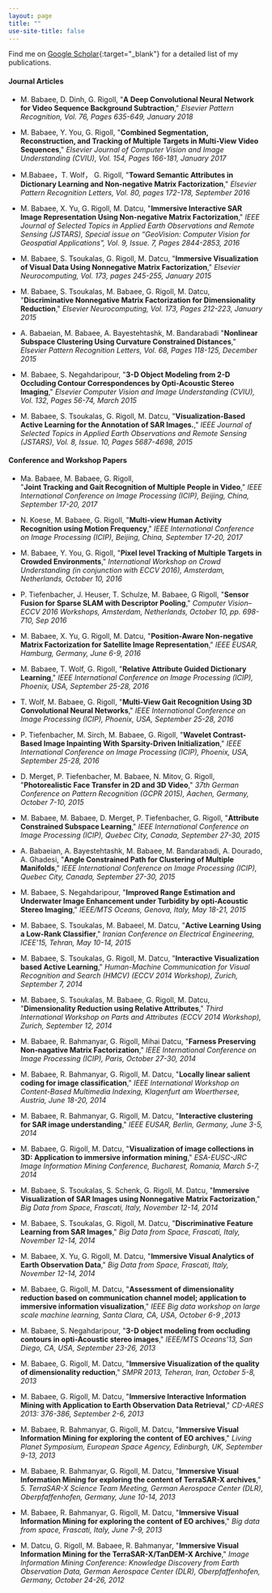 ```yaml
---
layout: page
title: ""
use-site-title: false
---
```

Find me on [Google Scholar](https://scholar.google.de/citations?user=OAy6MLEAAAAJ&hl=en){:target="_blank"} for a detailed list of my publications.

#### Journal Articles
* M. Babaee, D. Dinh, G. Rigoll,
"**A Deep Convolutional Neural Network for Video Sequence Background Subtraction**,"
_Elsevier Pattern Recognition, Vol. 76, Pages 635-649, January 2018_  

* M. Babaee, Y. You, G. Rigoll,
"**Combined Segmentation, Reconstruction, and Tracking of Multiple Targets in Multi-View Video Sequences**,"
_Elsevier Journal of Computer Vision and Image Understanding (CVIU), Vol. 154, Pages 166-181, January 2017_

* M.Babaee，T. Wolf， G. Rigoll,
"**Toward Semantic Attributes in Dictionary Learning and Non-negative Matrix Factorization**,"
_Elsevier Pattern Recognition Letters, Vol. 80, pages 172-178, September 2016_

* M. Babaee, X. Yu, G. Rigoll, M. Datcu,
"**Immersive Interactive SAR Image Representation Using Non-negative Matrix Factorization**,"
_IEEE Journal of Selected Topics in Applied Earth Observations and Remote Sensing (JSTARS), Special issue on “GeoVision: Computer Vision for Geospatial Applications", Vol. 9, Issue. 7, Pages 2844-2853, 2016_

* M. Babaee, S. Tsoukalas, G. Rigoll, M. Datcu,
"**Immersive Visualization of Visual Data Using Nonnegative Matrix Factorization**,"
_Elsevier Neurocomputing, Vol. 173, pages 245-255, January 2015_

* M. Babaee, S. Tsoukalas, M. Babaee, G. Rigoll, M. Datcu,
"**Discriminative Nonnegative Matrix Factorization for Dimensionality Reduction**,"
_Elsevier Neurocomputing, Vol. 173, Pages 212-223, January 2015_

* A. Babaeian, M. Babaee, A. Bayestehtashk, M. Bandarabadi
"**Nonlinear Subspace Clustering Using Curvature Constrained Distances**,"
_Elsevier Pattern Recognition Letters, Vol. 68, Pages 118-125, December 2015_

* M. Babaee, S. Negahdaripour,
"**3-D Object Modeling from 2-D Occluding Contour Correspondences by Opti-Acoustic Stereo Imaging**,"
_Elsevier Computer Vision and Image Understanding (CVIU), Vol. 132, Pages 56-74, March 2015_

* M. Babaee, S. Tsoukalas, G. Rigoll, M. Datcu,
"**Visualization-Based Active Learning for the Annotation of SAR Images.**,"
_IEEE Journal of Selected Topics in Applied Earth Observations and Remote Sensing (JSTARS), Vol. 8, Issue. 10, Pages 5687-4698, 2015_


#### Conference and Workshop Papers

* Ma. Babaee, M. Babaee, G. Rigoll,  
"**Joint Tracking and Gait Recognition of Multiple People in Video**,"
_IEEE International Conference on Image Processing (ICIP), Beijing, China, September 17-20, 2017_

* N. Koese, M. Babaee, G. Rigoll,
"**Multi-view Human Activity Recognition using Motion Frequency**,"
_IEEE International Conference on Image Processing (ICIP), Beijing, China, September 17-20, 2017_

* M. Babaee, Y. You, G. Rigoll,
"**Pixel level Tracking of Multiple Targets in Crowded Environments**,"
_International Workshop on Crowd Understanding (in conjunction with ECCV 2016), Amsterdam, Netherlands, October 10, 2016_

* P. Tiefenbacher, J. Heuser, T. Schulze, M. Babaee, G Rigoll,
"**Sensor Fusion for Sparse SLAM with Descriptor Pooling**,"
_Computer Vision–ECCV 2016 Workshops, Amsterdam, Netherlands, October 10, pp. 698-710, Sep 2016_

* M. Babaee, X. Yu, G. Rigoll, M. Datcu,
"**Position-Aware Non-negative Matrix Factorization for Satellite Image Representation**,"
_IEEE EUSAR, Hamburg, Germany, June 6-9, 2016_

* M. Babaee, T. Wolf, G. Rigoll,
"**Relative Attribute Guided Dictionary Learning**,"
_IEEE International Conference on Image Processing (ICIP), Phoenix, USA, September 25-28, 2016_

* T. Wolf, M. Babaee, G. Rigoll,
"**Multi-View Gait Recognition Using 3D Convolutional Neural Networks**,"
_IEEE International Conference on Image Processing (ICIP), Phoenix, USA, September 25-28, 2016_

* P. Tiefenbacher, M. Sirch, M. Babaee, G. Rigoll,
"**Wavelet Contrast-Based Image Inpainting With Sparsity-Driven Initialization**,"
_IEEE International Conference on Image Processing (ICIP), Phoenix, USA, September 25-28, 2016_

* D. Merget, P. Tiefenbacher, M. Babaee, N. Mitov, G. Rigoll,
"**Photorealistic Face Transfer in 2D and 3D Video**,"
_37th German Conference on Pattern Recognition (GCPR 2015), Aachen, Germany, October 7-10, 2015_

* M. Babaee, M. Babaee, D. Merget, P. Tiefenbacher, G. Rigoll,
"**Attribute Constrained Subspace Learning**,"
_IEEE International Conference on Image Processing (ICIP), Quebec City, Canada, September 27-30, 2015_

* A. Babaeian, A. Bayestehtashk, M. Babaee, M. Bandarabadi, A. Dourado, A. Ghadesi,
"**Angle Constrained Path for Clustering of Multiple Manifolds**,"
_IEEE International Conference on Image Processing (ICIP), Quebec City, Canada, September 27-30, 2015_

* M.  Babaee, S. Negahdaripour,
"**Improved Range Estimation and Underwater Image Enhancement under Turbidity by opti-Acoustic Stereo Imaging**,"
_IEEE/MTS Oceans, Genova, Italy, May 18-21, 2015_

* M. Babaee, S. Tsoukalas, M. Babaeel, M. Datcu,
"**Active Learning Using a Low-Rank Classifier**,"
_Iranian Conference on Electrical Engineering, ICEE'15, Tehran, May 10-14, 2015_

* M. Babaee, S. Tsoukalas, G. Rigoll, M. Datcu,
"**Interactive Visualization based Active Learning**,"
_Human-Machine Communication for Visual Recognition and Search (HMCV) (ECCV 2014 Workshop), Zurich, September 7, 2014_

* M. Babaee, S. Tsoukalas, M. Babaee, G. Rigoll, M. Datcu,
"**Dimensionality Reduction using Relative Attributes**,"
_Third International Workshop on Parts and Attributes (ECCV 2014 Workshop), Zurich, September 12, 2014_

* M. Babaee, R. Bahmanyar, G. Rigoll, Mihai Datcu,
"**Farness Preserving Non-nagative Matrix Factorization**,"
_IEEE International Conference on Image Processing (ICIP), Paris, October 27-30, 2014_

* M. Babaee, R. Bahmanyar, G. Rigoll, M. Datcu,
"**Locally linear salient coding for image classification**,"
_IEEE International Workshop on Content-Based Multimedia Indexing, Klagenfurt am Woerthersee, Austria, June 18-20, 2014_

* M. Babaee, R. Bahmanyar, G. Rigoll, M. Datcu,
"**Interactive clustering for SAR image understanding**,"
_IEEE EUSAR, Berlin, Germany, June 3-5, 2014_

* M. Babaee, G. Rigoll, M. Datcu,
"**Visualization of image collections in 3D: Application to immersive information mining**,"
_ESA-EUSC-JRC Image Information Mining Conference, Bucharest, Romania, March 5-7, 2014_

* M. Babaee, S. Tsoukalas, S. Schenk, G. Rigoll, M. Datcu,
"**Immersive Visualization of SAR Images using Nonnegative Matrix Factorization**,"
_Big Data from Space, Frascati, Italy, November 12-14, 2014_

* M. Babaee, S. Tsoukalas, G. Rigoll, M. Datcu,
"**Discriminative Feature Learning from SAR Images**,"
_Big Data from Space, Frascati, Italy, November 12-14, 2014_

* M. Babaee, X. Yu, G. Rigoll, M. Datcu,
"**Immersive Visual Analytics of Earth Observation Data**,"
_Big Data from Space, Frascati, Italy, November 12-14, 2014_

* M. Babaee, G. Rigoll, M. Datcu,
"**Assessment of dimensionality reduction based on communication channel model; application to immersive information visualization**,"
_IEEE Big data workshop on large scale machine learning, Santa Clara, CA, USA, October 6-9 ,2013_

* M. Babaee, S. Negahdaripour,
"**3-D object modeling from occluding contours in opti-Acoustic stereo images**,"
_IEEE/MTS Oceans'13, San Diego, CA, USA, September 23-26, 2013_

* M. Babaee, G. Rigoll, M. Datcu,
"**Immersive Visualization of the quality of dimensionality reduction**,"
_SMPR 2013, Teheran, Iran, October 5-8, 2013_

* M. Babaee, G. Rigoll, M. Datcu,
"**Immersive Interactive Information Mining with Application to Earth Observation Data Retrieval**,"
_CD-ARES 2013: 376-386, September 2-6, 2013_

* M. Babaee, R. Bahmanyar, G. Rigoll, M. Datcu,
"**Immersive Visual Information Mining for exploring the content of EO archives**,"
_Living Planet Symposium, European Space Agency, Edinburgh, UK, September 9-13, 2013_

* M. Babaee, R. Bahmanyar, G. Rigoll, M. Datcu,
"**Immersive Visual Information Mining for exploring the content of TerraSAR-X archives**,"
_5\. TerraSAR-X Science Team Meeting, German Aerospace Center (DLR), Oberpfaffenhofen, Germany, June 10-14, 2013_

* M. Babaee, R. Bahmanyar, G. Rigoll, M. Datcu,
"**Immersive Visual Information Mining for exploring the content of EO archives**,"
_Big data from space, Frascati, Italy, June 7-9, 2013_

* M. Datcu, G. Rigoll, M. Babaee, R. Bahmanyar,
"**Immersive Visual Information Mining for the TerraSAR-X/TanDEM-X Archive**,"
_Image Information Mining Conference: Knowledge Discovery from Earth Observation Data, German Aerospace Center (DLR), Oberpfaffenhofen, Germany, October 24-26, 2012_
